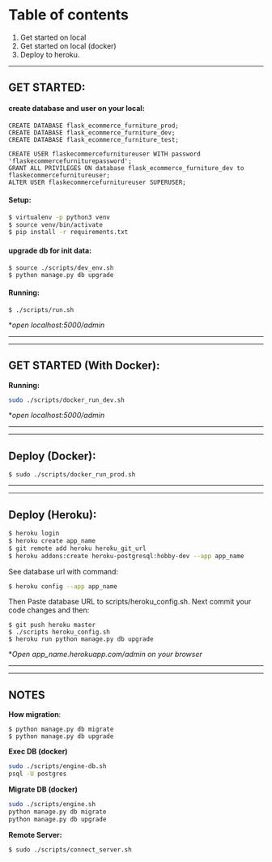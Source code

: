 # Table of contents
1. Get started on local
2. Get started on local (docker)
3. Deploy to heroku.

<hr>

## GET STARTED:
#### create database and user on your local: 
```
CREATE DATABASE flask_ecommerce_furniture_prod;
CREATE DATABASE flask_ecommerce_furniture_dev;
CREATE DATABASE flask_ecommerce_furniture_test;

CREATE USER flaskecommercefurnitureuser WITH password 'flaskecommercefurniturepassword';
GRANT ALL PRIVILEGES ON database flask_ecommerce_furniture_dev to flaskecommercefurnitureuser;
ALTER USER flaskecommercefurnitureuser SUPERUSER;
```


#### Setup:
```sh
$ virtualenv -p python3 venv
$ source venv/bin/activate
$ pip install -r requirements.txt
```

#### upgrade db for init data:
```
$ source ./scripts/dev_env.sh
$ python manage.py db upgrade
```


#### Running:
```
$ ./scripts/run.sh
```
**open localhost:5000/admin*
<hr><hr>


## GET STARTED (With Docker):
**Running:**
```sh
sudo ./scripts/docker_run_dev.sh
```
**open localhost:5000/admin*


<hr><hr>

## Deploy (Docker):
```
$ sudo ./scripts/docker_run_prod.sh
```

<hr><hr>

## Deploy (Heroku):

```sh
$ heroku login
$ heroku create app_name
$ git remote add heroku heroku_git_url
$ heroku addons:create heroku-postgresql:hobby-dev --app app_name
```

See database url with command:
```sh
$ heroku config --app app_name
```
Then Paste database URL to scripts/heroku_config.sh. Next commit your code changes and then:

```shell script
$ git push heroku master
$ ./scripts heroku_config.sh
$ heroku run python manage.py db upgrade
```
**Open app_name.herokuapp.com/admin on your browser*






<hr><hr>

## NOTES
**How migration**:
```
$ python manage.py db migrate
$ python manage.py db upgrade
```

**Exec DB (docker)**
```sh
sudo ./scripts/engine-db.sh
psql -U postgres
```

**Migrate DB (docker)**
```sh
sudo ./scripts/engine.sh
python manage.py db migrate
python manage.py db upgrade
```

**Remote Server:**
```sh
$ sudo ./scripts/connect_server.sh
```